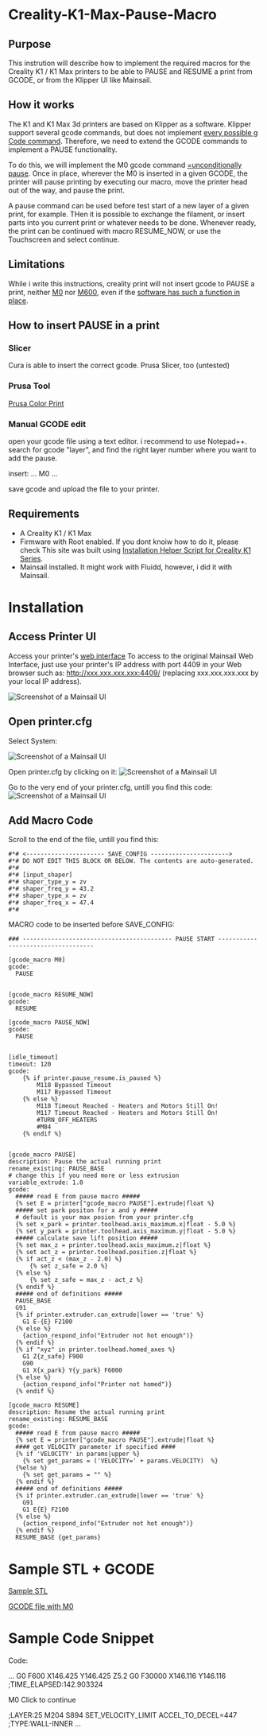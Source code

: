 # Creality-K1-Max-Pause-Macro

## Purpose
This instrution will describe how to implement the required macros for the Creality K1 / K1 Max printers to be able to PAUSE and RESUME a print from GCODE, or from the Klipper UI like Mainsail.

## How it works
The K1 and K1 Max 3d printers are based on Klipper as a software. Klipper support several gcode commands, but does not implement [every possible g Code command](https://www.klipper3d.org/G-Codes.html). Therefore, we need to extend the GCODE commands to implement a PAUSE functionality.

To do this, we will implement the M0 gcode command [=unconditionally pause](https://marlinfw.org/docs/gcode/M000-M001.html). 
Once in place, wherever the M0 is inserted in a given GCODE, the printer will pause printing by executing our macro, move the printer head out of the way, and pause the print. 

A pause command can be used before test start of a new layer of a given print, for example. THen it is possible to exchange the filament, or insert parts into you current print or whatever needs to be done. Whenever ready, the print can be continued with macro RESUME_NOW, or use the Touchscreen and select continue.

## Limitations
While i write this instructions, creality print will not insert gcode to PAUSE a print, neither [M0](https://marlinfw.org/docs/gcode/M000-M001.html) nor [M600](https://marlinfw.org/docs/gcode/M600.html), even if the [software has such a function in place](https://www.reddit.com/r/crealityk1/comments/143svlm/anyone_try_out_filament_change_with_creality_print/?rdt=53952).

## How to insert PAUSE in a print
### Slicer
Cura is able to insert the correct gcode.
Prusa Slicer, too (untested)

### Prusa Tool
[Prusa Color Print](https://blog.prusa3d.com/color-print_3993)

### Manual GCODE edit
open your gcode file using a text editor. i recommend to use Notepad++.
search for gcode "layer", and find the right layer number where you want to add the pause.

insert:
...
M0
...

save gcode and upload the file to your printer.

## Requirements
- A Creality K1 / K1 Max
- Firmware with Root enabled. If you dont knoiw how to do it, please check This site was built using [Installation Helper Script for Creality K1 Series](https://github.com/Guilouz/Creality-K1-and-K1-Max).
- Mainsail installed. It might work with Fluidd, however, i did it with Mainsail.

# Installation
## Access Printer UI

Access your printer's [web interface](https://github.com/Guilouz/Creality-K1-and-K1-Max/wiki/Access-to-Web-Interface)
To access to the original Mainsail Web Interface, just use your printer's IP address with port 4409 in your Web browser such as: http://xxx.xxx.xxx.xxx:4409/ (replacing xxx.xxx.xxx.xxx by your local IP address).

![Screenshot of a Mainsail UI](mainsail_ui.png)

## Open printer.cfg
Select System:

![Screenshot of a Mainsail UI](Mainsail_machine.png)

Open printer.cfg by clicking on it:
![Screenshot of a Mainsail UI](mainsail_printer.cfg.png)

Go to the very end of your printer.cfg, untill you find this code:
![Screenshot of a Mainsail UI](mainsail_printer.cfg2.png)

## Add Macro Code

Scroll to the end of the file, untill you find this:

```
#*# <---------------------- SAVE_CONFIG ---------------------->
#*# DO NOT EDIT THIS BLOCK OR BELOW. The contents are auto-generated.
#*#
#*# [input_shaper]
#*# shaper_type_y = zv
#*# shaper_freq_y = 43.2
#*# shaper_type_x = zv
#*# shaper_freq_x = 47.4
#*#
```


MACRO code to be inserted before SAVE_CONFIG:
```
### ------------------------------------------ PAUSE START -----------------------------------

[gcode_macro M0]
gcode:
  PAUSE


[gcode_macro RESUME_NOW]
gcode:
  RESUME

[gcode_macro PAUSE_NOW]
gcode:
  PAUSE


[idle_timeout] 
timeout: 120
gcode:
    {% if printer.pause_resume.is_paused %}
        M118 Bypassed Timeout
        M117 Bypassed Timeout
    {% else %}
        M118 Timeout Reached - Heaters and Motors Still On!
        M117 Timeout Reached - Heaters and Motors Still On!
        #TURN_OFF_HEATERS
        #M84
    {% endif %}


[gcode_macro PAUSE]
description: Pause the actual running print
rename_existing: PAUSE_BASE
# change this if you need more or less extrusion
variable_extrude: 1.0
gcode:
  ##### read E from pause macro #####
  {% set E = printer["gcode_macro PAUSE"].extrude|float %}
  ##### set park positon for x and y #####
  # default is your max posion from your printer.cfg
  {% set x_park = printer.toolhead.axis_maximum.x|float - 5.0 %}
  {% set y_park = printer.toolhead.axis_maximum.y|float - 5.0 %}
  ##### calculate save lift position #####
  {% set max_z = printer.toolhead.axis_maximum.z|float %}
  {% set act_z = printer.toolhead.position.z|float %}
  {% if act_z < (max_z - 2.0) %}
      {% set z_safe = 2.0 %}
  {% else %}
      {% set z_safe = max_z - act_z %}
  {% endif %}
  ##### end of definitions #####
  PAUSE_BASE
  G91
  {% if printer.extruder.can_extrude|lower == 'true' %}
    G1 E-{E} F2100
  {% else %}
    {action_respond_info("Extruder not hot enough")}
  {% endif %}
  {% if "xyz" in printer.toolhead.homed_axes %}
    G1 Z{z_safe} F900
    G90
    G1 X{x_park} Y{y_park} F6000
  {% else %}
    {action_respond_info("Printer not homed")}
  {% endif %} 

[gcode_macro RESUME]
description: Resume the actual running print
rename_existing: RESUME_BASE
gcode:
  ##### read E from pause macro #####
  {% set E = printer["gcode_macro PAUSE"].extrude|float %}
  #### get VELOCITY parameter if specified ####
  {% if 'VELOCITY' in params|upper %}
    {% set get_params = ('VELOCITY=' + params.VELOCITY)  %}
  {%else %}
    {% set get_params = "" %}
  {% endif %}
  ##### end of definitions #####
  {% if printer.extruder.can_extrude|lower == 'true' %}
    G91
    G1 E{E} F2100
  {% else %}
    {action_respond_info("Extruder not hot enough")}
  {% endif %}  
  RESUME_BASE {get_params}
```

# Sample STL + GCODE

[Sample STL](pause_sample_creality_print.stl)

[GCODE file with M0](pause_sample_creality_print.gcode)

# Sample Code Snippet

Code:

...
G0 F600 X146.425 Y146.425 Z5.2
G0 F30000 X146.116 Y146.116
;TIME_ELAPSED:142.903324

M0 Click to continue

;LAYER:25
M204 S894
SET_VELOCITY_LIMIT ACCEL_TO_DECEL=447
;TYPE:WALL-INNER
...




